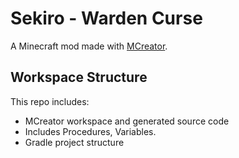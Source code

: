 # Sekiro - Warden Curse

A Minecraft mod made with [MCreator](https://mcreator.net/).

##  Workspace Structure

This repo includes:
- MCreator workspace and generated source code
- Includes Procedures, Variables.
- Gradle project structure

